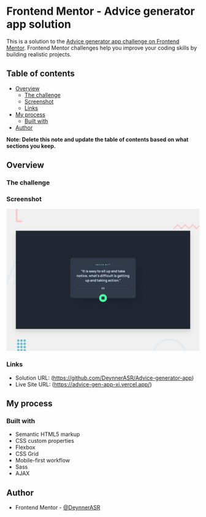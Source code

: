 # Frontend Mentor - Advice generator app solution

This is a solution to the [Advice generator app challenge on Frontend Mentor](https://www.frontendmentor.io/challenges/advice-generator-app-QdUG-13db). Frontend Mentor challenges help you improve your coding skills by building realistic projects.

## Table of contents

- [Overview](#overview)
  - [The challenge](#the-challenge)
  - [Screenshot](#screenshot)
  - [Links](#links)
- [My process](#my-process)
  - [Built with](#built-with)
- [Author](#author)


**Note: Delete this note and update the table of contents based on what sections you keep.**

## Overview

### The challenge

### Screenshot

![](./design/desktop-preview.jpg)

### Links

- Solution URL: (https://github.com/DeynnerASR/Advice-generator-app)
- Live Site URL: (https://advice-gen-app-xi.vercel.app/)

## My process

### Built with

- Semantic HTML5 markup
- CSS custom properties
- Flexbox
- CSS Grid
- Mobile-first workflow
- Sass
- AJAX


## Author

- Frontend Mentor - [@DeynnerASR](https://www.frontendmentor.io/profile/DeynnerASR)
